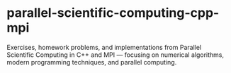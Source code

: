 # parallel-scientific-computing-cpp-mpi
Exercises, homework problems, and implementations from Parallel Scientific Computing in C++ and MPI — focusing on numerical algorithms, modern programming techniques, and parallel computing.
